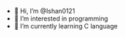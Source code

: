 - 👋 Hi, I’m @Ishan0121
- 👀 I’m interested in programming
- 🌱 I’m currently learning C language
 

<!---
Ishan0121/Ishan0121 is a ✨ special ✨ repository because its `README.md` (this file) appears on your GitHub profile.
You can click the Preview link to take a look at your changes.
--->
